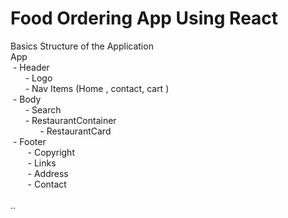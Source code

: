 # Food Ordering App Using React


Basics Structure of the Application 
<br/>
App <br/>
&nbsp;- Header <br/>
&nbsp;&nbsp;&nbsp;&nbsp;&nbsp;&nbsp;- Logo <br/>
&nbsp;&nbsp;&nbsp;&nbsp;&nbsp;&nbsp;- Nav Items (Home , contact, cart )<br/>
&nbsp;- Body <br/>
&nbsp;&nbsp;&nbsp;&nbsp;&nbsp;&nbsp;- Search<br/>
&nbsp;&nbsp;&nbsp;&nbsp;&nbsp;&nbsp;- RestaurantContainer <br/>
&nbsp;&nbsp;&nbsp;&nbsp;&nbsp;&nbsp;&nbsp;&nbsp;&nbsp;&nbsp;&nbsp;&nbsp;- RestaurantCard <br/>
&nbsp;- Footer <br/>
&nbsp;&nbsp;&nbsp;&nbsp;&nbsp;&nbsp;        - Copyright <br/>
&nbsp;&nbsp;&nbsp;&nbsp;&nbsp;&nbsp;        - Links <br/>
&nbsp;&nbsp;&nbsp;&nbsp;&nbsp;&nbsp;      - Address <br/>
&nbsp;&nbsp;&nbsp;&nbsp;&nbsp;&nbsp;        - Contact <br/>
<br/>
..